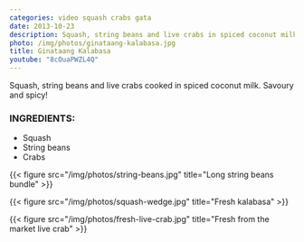 ```yaml
---
categories: video squash crabs gata
date: 2013-10-23
description: Squash, string beans and live crabs in spiced coconut milk
photo: /img/photos/ginataang-kalabasa.jpg
title: Ginataang Kalabasa
youtube: "8cOuaPWZL4Q"
---
```


Squash, string beans and live crabs cooked in spiced coconut milk. Savoury and spicy!

### INGREDIENTS:
* Squash
* String beans
* Crabs

{{< figure src="/img/photos/string-beans.jpg" title="Long string beans bundle" >}}

{{< figure src="/img/photos/squash-wedge.jpg" title="Fresh kalabasa" >}}

{{< figure src="/img/photos/fresh-live-crab.jpg" title="Fresh from the market live crab" >}}